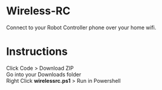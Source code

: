 # Wireless-RC
Connect to your Robot Controller phone over your home wifi. 


# Instructions
Click Code > Download ZIP<br/>
Go into your Downloads folder<br/>
Right Click <b>wirelessrc.ps1</b> > Run in Powershell<br/>
